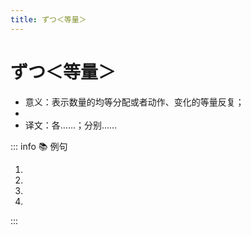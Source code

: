 ```yaml
---
title: ずつ＜等量＞
---
```


# ずつ＜等量＞

- 意义：表示数量的均等分配或者动作、变化的等量反复；
- <grammer-content sentence="**数量词或表示数量、程度的副词** + ずつ；" />
- 译文：各……；分别……

::: info :books: 例句

1. <grammer-content sentence="[入力/にゅうりょく]の[間違/まちが]いは、「[削除/さくじょ]」キーで1[文字/もじ]**ずつ**[消/け]すことができます。" trans="输入错误可以用“删除”键逐个删除。" />
2. <grammer-content sentence="一つの[単語/たんご]を3[回/かい]**ずつ**[発音/はつおん]してください。" trans="请一个单词各读三次。" />
3. <grammer-content sentence="りんごは一[人/ひと]に2つ**ずつ**ある。" trans="每个人有两个苹果。" />
4. <grammer-content sentence="[毎日/まいにち]、[少/すこ]し**ずつ**[練習/れんしゅう]しています。" trans="每天都做少量练习。" />

:::
